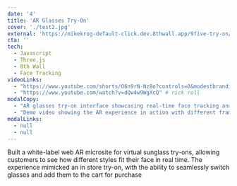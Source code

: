 ```yaml
---
date: '4'
title: 'AR Glasses Try-On'
cover: './test2.jpg'
external: 'https://mikekrog-default-click.dev.8thwall.app/9five-try-on/'
cta: ''
tech:
  - Javascript
  - Three.js
  - 8th Wall
  - Face Tracking
videoLinks:
  - "https://www.youtube.com/shorts/O6n9rN-Nz8o?controls=0&modestbranding=1&rel=0"
  - "https://www.youtube.com/watch?v=dQw4w9WgXcQ" # rick roll
modalCopy:
  - "AR glasses try-on interface showcasing real-time face tracking and virtual sunglasses overlay"
  - "Demo video showing the AR experience in action with different frame styles and real-time rendering"
modalLinks:
  - null
  - null
---
```


Built a white-label web AR microsite for virtual sunglass try-ons, allowing customers to see how different styles fit their face in real time. The experience mimicked an in store try-on, with the ability to seamlessly switch glasses and add them to the cart for purchase

